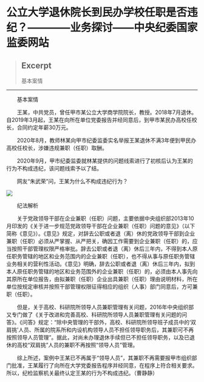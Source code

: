 
# 公立大学退休院长到民办学校任职是否违纪？————业务探讨——中央纪委国家监委网站

> ## Excerpt
> 基本案情

---
　　基本案情

　　王某，中共党员，曾任甲市某公立大学商学院院长，教授。2018年7月退休。自2019年3月起，王某在向所在单位党委报告并经同意后，到甲市某民办高校任校长，合同约定年薪30万元。

　　2020年8月，教师林某向甲市纪委监委实名举报王某退休不满3年便到甲民办高校任校长，涉嫌违规兼职（任职）取酬。

　　2020年9月，甲市纪委监委就林某提供的问题线索进行了初核后认为王某的行为不构成违纪，该问题线索予以了结。

　　网友“朱武荣”问，王某为什么不构成违纪行为？

![](https://www.ccdi.gov.cn/hdjln/ywtt/202403/W020240401324278449779.jpeg)

　　纪法解析

　　关于党政领导干部在企业兼职（任职）问题，主要依据中央组织部2013年10月印发的《关于进一步规范党政领导干部在企业兼职（任职）问题的意见》（以下简称《意见》）。《意见》规定，对辞去公职或者退（离）休的党政领导干部到企业兼职（任职）必须从严掌握、从严把关，确因工作需要到企业兼职（任职）的，应当按照干部管理权限严格审批。辞去公职或者退（离）休后三年内，不得到本人原任职务管辖的地区和业务范围内的企业兼职（任职），也不得从事与原任职务管辖业务相关的营利性活动。《意见》明确，辞去公职或者退（离）休后三年内，拟到本人原任职务管辖的地区和业务范围外的企业兼职（任职）的，必须由本人事先向其原所在单位报告，由拟兼职（任职）企业出具兼职（任职）理由说明材料，所在单位按规定审核并按照干部管理权限征得相应的组织（人事）部门同意后，方可兼职（任职）。

　　但是，关于高校、科研院所领导人员兼职管理有关问题，2016年中央组织部又专门做了《关于改进和完善高校、科研院所领导人员兼职管理有关问题的问答》。《问答》规定：“除中央管理的干部外，高校、科研院所领导班子成员中的‘双肩挑’人员、所属的院系所和内设机构领导人员不担任领导职务后，其兼职可不再按照领导人员管理”。据此，对尚未办理退休手续但已不担任领导职务，以及已退休的高校“双肩挑”人员的兼职不再按照“领导人员”管理。

　　综上所述，案例中王某已不再属于“领导人员”，其兼职不再需要报甲市组织部门批准，王某履行了向所在大学党委报告程序并经同意，在程序上符合相关要求。所以，纪检监察机关最终认定王某的行为不构成违纪。（曹静静）
